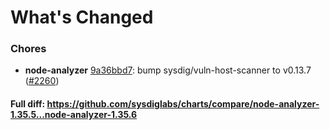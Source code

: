 # What's Changed

### Chores
- **node-analyzer** [9a36bbd7](https://github.com/sysdiglabs/charts/commit/9a36bbd70b5bb2d97d99800d8f41b67a376cafe8): bump sysdig/vuln-host-scanner to v0.13.7 ([#2260](https://github.com/sysdiglabs/charts/issues/2260))
#### Full diff: https://github.com/sysdiglabs/charts/compare/node-analyzer-1.35.5...node-analyzer-1.35.6
